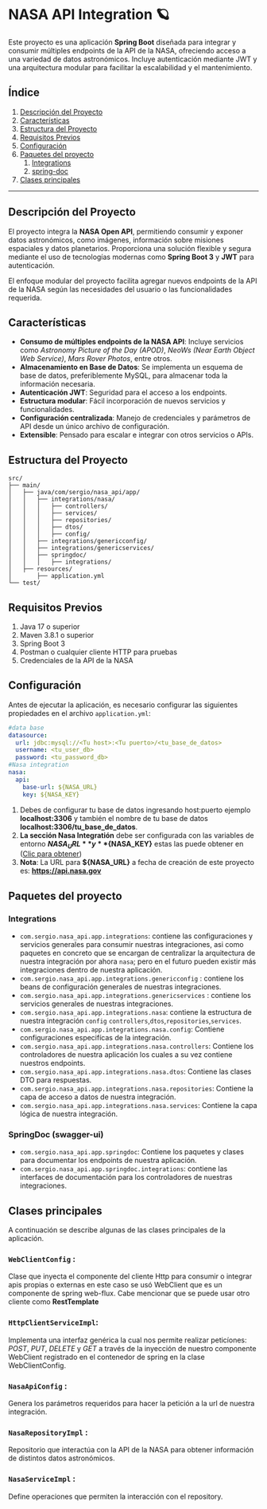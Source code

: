 # NASA API Integration :ringed_planet: 

Este proyecto es una aplicación **Spring Boot** diseñada
para integrar y consumir múltiples endpoints de la API de la NASA,
ofreciendo acceso a una variedad de datos astronómicos. Incluye autenticación
mediante JWT y una arquitectura modular para facilitar la escalabilidad
y el mantenimiento.

## Índice
1. [Descripción del Proyecto](#descripción-del-proyecto)
2. [Características](#características)
3. [Estructura del Proyecto](#estructura-del-proyecto)
4. [Requisitos Previos](#requisitos-previos)
5. [Configuración](#configuración)
6. [Paquetes del proyecto](#paquetes-del-proyecto)
   1. [Integrations](#integrations)
   2. [spring-doc](#springdoc-swagger-ui)
7. [Clases principales](#clases-principales)
---

## Descripción del Proyecto
El proyecto integra la **NASA Open API**, permitiendo consumir y exponer
datos astronómicos, como imágenes, información sobre misiones espaciales
y datos planetarios. Proporciona una solución flexible y segura mediante
el uso de tecnologías modernas como **Spring Boot 3** y **JWT** para 
autenticación.

El enfoque modular del proyecto facilita agregar nuevos endpoints de la API
de la NASA según las necesidades del usuario o las funcionalidades requerida.

## Características
- **Consumo de múltiples endpoints de la NASA API**: Incluye servicios como *Astronomy Picture of the Day (APOD)*, *NeoWs (Near Earth Object Web Service)*, *Mars Rover Photos*, entre otros.
- **Almacenamiento en Base de Datos**: Se implementa un esquema de base de datos, preferiblemente MySQL, para almacenar toda la información necesaria.
- **Autenticación JWT**: Seguridad para el acceso a los endpoints.
- **Estructura modular**: Fácil incorporación de nuevos servicios y funcionalidades.
- **Configuración centralizada**: Manejo de credenciales y parámetros de API desde un único archivo de configuración.
- **Extensible**: Pensado para escalar e integrar con otros servicios o APIs.

## Estructura del Proyecto
```plaintext
src/
├── main/
│   ├── java/com/sergio/nasa_api/app/
│   │   ├── integrations/nasa/
│   │   │   ├── controllers/
│   │   │   ├── services/
│   │   │   ├── repositories/
│   │   │   ├── dtos/
│   │   │   ├── config/
│   │   ├── integrations/genericconfig/
│   │   ├── integrations/genericservices/
│   │   ├── springdoc/
│   │   │   ├── integrations/
│   ├── resources/
│       ├── application.yml
└── test/
```
## Requisitos Previos
1. Java 17 o superior
2. Maven 3.8.1 o superior
3. Spring Boot 3
4. Postman o cualquier cliente HTTP para pruebas
5. Credenciales de la API de la NASA

## Configuración
Antes de ejecutar la aplicación, es necesario configurar las siguientes propiedades en el archivo `application.yml`:
```yaml
#data base
datasource:
  url: jdbc:mysql://<Tu host>:<Tu puerto>/<tu_base_de_datos>
  username: <tu_user_db>
  password: <tu_password_db>
#Nasa integration
nasa:
  api:
    base-url: ${NASA_URL}
    key: ${NASA_KEY}
```
1. Debes de configurar tu base de datos ingresando host:puerto ejemplo **localhost:3306** y también el nombre de tu base de datos **localhost:3306/tu_base_de_datos**.
2. **La sección Nasa Integratión** debe ser configurada con las variables de entorno **${NASA_URL}** 
y **${NASA_KEY}** estas las puede obtener en ([Clic para obtener](https://api.nasa.gov/ "nasa api"))
3. **Nota**: La URL para **${NASA_URL}** a fecha de creación de este proyecto es: **https://api.nasa.gov** 

## Paquetes del proyecto

### Integrations

- `com.sergio.nasa_api.app.integrations`: contiene las configuraciones y servicios
generales para consumir nuestras integraciones, asi como paquetes en concreto
que se encargan de centralizar la arquitectura de nuestra integración por ahora `nasa`;
pero en el futuro pueden existir más integraciones dentro de nuestra aplicación.
- `com.sergio.nasa_api.app.integrations.genericconfig` : contiene los beans de configuración generales de nuestras integraciones.
- `com.sergio.nasa_api.app.integrations.genericservices` : contiene los servicios generales de nuestras integraciones.
- `com.sergio.nasa_api.app.integrations.nasa`: contiene la estructura de nuestra integración `config`
`controllers`,`dtos`,`repositories`,`services`.
- `com.sergio.nasa_api.app.integrations.nasa.config`: Contiene configuraciones especifícas de la integración.
- `com.sergio.nasa_api.app.integrations.nasa.controllers`: Contiene los controladores de nuestra aplicación los
cuales a su vez contiene nuestros endpoints.
- `com.sergio.nasa_api.app.integrations.nasa.dtos`: Contiene las clases DTO para respuestas.
- `com.sergio.nasa_api.app.integrations.nasa.repositories`: Contiene la capa de acceso a datos de nuestra integración.
- `com.sergio.nasa_api.app.integrations.nasa.services`: Contiene la capa lógica de nuestra integración.

### SpringDoc (swagger-ui)

- `com.sergio.nasa_api.app.springdoc`: Contiene los paquetes y clases para documentar los endpoints de
nuestra aplicación.
- `com.sergio.nasa_api.app.springdoc.integrations`: contiene las interfaces de documentación para los controladores 
de nuestras integraciones.

## Clases principales
A continuación se describe algunas de las clases principales de la aplicación.

### `WebClientConfig` :
Clase que inyecta el componente del cliente Http para consumir o integrar apis propias o externas 
en este caso se usó WebClient que es un componente de spring web-flux. Cabe mencionar que se puede usar otro cliente como
**RestTemplate**

### `HttpClientServiceImpl`:
Implementa una interfaz genérica la cual nos permite realizar peticíones: *POST*, *PUT*, *DELETE* y *GET* a través de la inyección
de nuestro componente WebClient registrado en el contenedor de spring en la clase WebClientConfig.

### `NasaApiConfig` :
Genera los parámetros requeridos para hacer la petición a la url de nuestra integración.

### `NasaRepositoryImpl` : 
Repositorio que interactúa con la API de la NASA para obtener información de distintos datos 
astronómicos.

### `NasaServiceImpl` :
Define operaciones que permiten la interacción con el repository.


